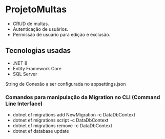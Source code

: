 # ProjetoMultas

- CRUD de multas.
- Autenticação de usuários.
- Permissão de usuário para edição e exclusão. 

## Tecnologias usadas
- .NET 8
- Entity Framework Core
- SQL Server

String de Conexão a ser configurada no appsettings.json

### Comandos para manipulação da Migration no CLI (Command Line Interface)
- dotnet ef migrations add NewMigration -c DataDbContext
- dotnet ef migrations script -c DataDbContext
- dotnet ef migrations remove -c DataDbContext
- dotnet ef database update
